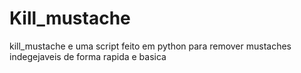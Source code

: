 # Kill_mustache

kill_mustache e uma script feito em python para remover mustaches indegejaveis de forma rapida e basica 
